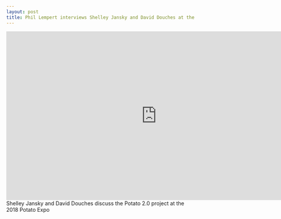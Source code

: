 ```yaml
---
layout: post
title: Phil Lempert interviews Shelley Jansky and David Douches at the 2018 Potato Expo
---
```

<iframe width="800" height="450" src="https://www.youtube.com/embed/Fk-elv31HUo" frameborder="0" allow="accelerometer; autoplay; encrypted-media; gyroscope; picture-in-picture" allowfullscreen></iframe><br>Shelley Jansky and David Douches discuss the Potato 2.0 project at the 2018 Potato Expo
